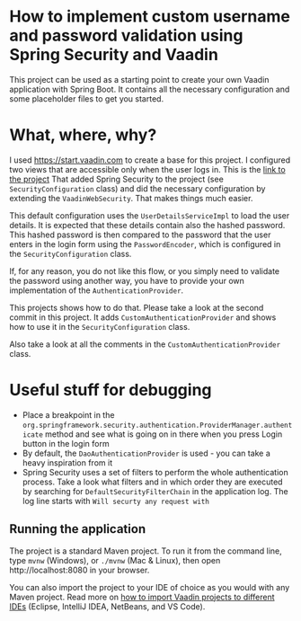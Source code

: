 # How to implement custom username and password validation using Spring Security and Vaadin

This project can be used as a starting point to create your own Vaadin application with Spring Boot.
It contains all the necessary configuration and some placeholder files to get you started.

# What, where, why?

I used https://start.vaadin.com to create a base for this project. I configured two views that are accessible 
only when the user logs in. This is the [link to the project](https://start.vaadin.com/app/p?id=d44c0733-7335-4e7a-bceb-287ebd20e863&preview=)
That added Spring Security to the project (see `SecurityConfiguration` class) and did the necessary configuration
by extending the `VaadinWebSecurity`. That makes things much easier.

This default configuration uses the `UserDetailsServiceImpl` to load the user details. It is expected that these
details contain also the hashed password. This hashed password is then compared to the password that the user
enters in the login form using the `PasswordEncoder`, which is configured in the `SecurityConfiguration` class.

If, for any reason, you do not like this flow, or you simply need to validate the password using another way,
you have to provide your own implementation of the `AuthenticationProvider`.

This projects shows how to do that. Please take a look at the second commit in this project. It adds
`CustomAuthenticationProvider` and shows how to use it in the `SecurityConfiguration` class.

Also take a look at all the comments in the `CustomAuthenticationProvider` class.

# Useful stuff for debugging

* Place a breakpoint in the `org.springframework.security.authentication.ProviderManager.authenticate` method and see what is going on in there when you press Login button in the login form
* By default, the `DaoAuthenticationProvider` is used - you can take a heavy inspiration from it
* Spring Security uses a set of filters to perform the whole authentication process. Take a look what filters and in which order they are executed by searching for `DefaultSecurityFilterChain` in the application log. The log line starts with `Will securty any request with`

## Running the application

The project is a standard Maven project. To run it from the command line,
type `mvnw` (Windows), or `./mvnw` (Mac & Linux), then open
http://localhost:8080 in your browser.

You can also import the project to your IDE of choice as you would with any
Maven project. Read more on [how to import Vaadin projects to different IDEs](https://vaadin.com/docs/latest/guide/step-by-step/importing) (Eclipse, IntelliJ IDEA, NetBeans, and VS Code).
